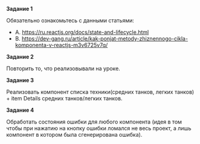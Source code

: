 **Задание 1**

Обязательно ознакомьтесь с данными статьями:
 * A. https://ru.reactjs.org/docs/state-and-lifecycle.html
 * B. https://dev-gang.ru/article/kak-ponjat-metody-zhiznennogo-cikla-komponenta-v-reactjs-m3v6725v7q/

**Задание 2**

Повторить то, что реализовывали на уроке.

**Задание 3**

Реализовать компонент списка техники(средних танков, легких танков) + item Details средних танков/легких танков.

**Задание 4**

Обработать состояния ошибки для любого компонента (идея в том чтобы при нажатию на кнопку ошибки ломался не весь проект, а лишь компонент в котором была сгенерирована ошибка).
